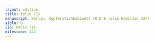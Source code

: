 ```yaml
---
layout: edition
title: folio 71v
manuscript: Berlin, Kupferstichkabinett 78 D 8 (olim Hamilton 337)
sigla: B
iip: b071v.tif
milestone: 142
---
```

